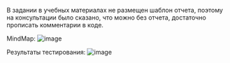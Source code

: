 В задании в учебных материалах не размещен шаблон отчета, поэтому на консультации было сказано, что можно без отчета, достаточно прописать комментарии в коде.

MindMap:
![image](https://github.com/user-attachments/assets/2ab20e93-fb38-4bef-99b3-35fbb715c863)

Результаты тестирования:
![image](https://github.com/user-attachments/assets/81e73e0a-8983-4baa-a83b-55b3c8c31a3f)
